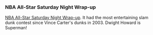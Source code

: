 ### NBA All-Star Saturday Night Wrap-up

[NBA All-Star Saturday Night Wrap-up](http://www.zapnat.com/2008/02/16/nba-all-star-weekend-wrap-up/). It had the most entertaining slam dunk contest since Vince Carter's dunks in 2003. Dwight Howard is Superman!

<!-- {"time": "2008-02-17 17:28:54", "title": "NBA All-Star Saturday Night Wrap-up"} -->
